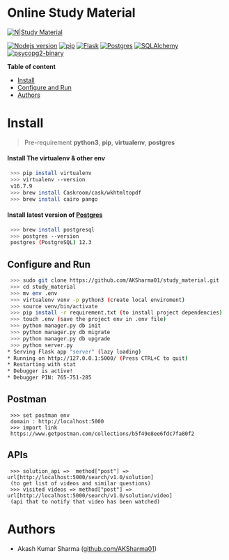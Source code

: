 # Online Study Material

[![N|Study Material](https://blog-digital.aakash.ac.in/wp-content/uploads/2018/10/online-education.png)](https://github.com/AKSharma01/study_material)

[![Nodejs version](https://img.shields.io/badge/python-3.7.6-blue.svg)](https://docs.python.org/3/) [![pip](https://img.shields.io/badge/pip-20.1-skyblue.svg)](https://pip.pypa.io/en/stable/) [![Flask](https://img.shields.io/badge/Flask-1.1.1-%23ff3300.svg)](https://flask.palletsprojects.com/en/1.1.x/) [![Postgres](https://img.shields.io/badge/postgres-12.3-green.svg)](https://www.postgresql.org/docs/12/index.html)  [![SQLAlchemy](https://img.shields.io/badge/SQLAlchemy-1.3.13-%23990099.svg)](https://docs.sqlalchemy.org/en/13/index.html)  [![psycopg2-binary](https://img.shields.io/badge/psycopg2--binary-4.17.1-green.svg)](https://pypi.org/project/psycopg2-binary/) 


__Table of content__
    
- [Install](#install)
- [Configure and Run](#configure-and-run)
- [Authors](#authors)


# Install
> Pre-requirement
**python3**, **pip**, **virtualenv**, **postgres**

#### Install The virtualenv & other env
```sh
 >>> pip install virtualenv
 >>> virtualenv --version
 v16.7.9
 >>> brew install Caskroom/cask/wkhtmltopdf
 >>> brew install cairo pango
```

#### Install latest version of [Postgres](http://www.postgresqltutorial.com/)
```sh
 >>> brew install postgresql
 >>> postgres --version
 postgres (PostgreSQL) 12.3
```

## Configure and Run
```sh
 >>> sudo git clone https://github.com/AKSharma01/study_material.git
 >>> cd study_material
 >>> mv env .env
 >>> virtualenv venv -p python3 (create local enviroment)
 >>> source venv/bin/activate
 >>> pip install -r requirement.txt (to install project dependencies)
 >>> touch .env (save the project env in .env file)
 >>> python manager.py db init
 >>> python manager.py db migrate
 >>> python manager.py db upgrade
 >>> python server.py
* Serving Flask app "server" (lazy loading)
* Running on http://127.0.0.1:5000/ (Press CTRL+C to quit)
* Restarting with stat
* Debugger is active!
* Debugger PIN: 765-751-285
```

## Postman
```
 >>> set postman env 
 domain : http://localhost:5000
 >>> import link 
 https://www.getpostman.com/collections/b5f49e8ee6fdc7fa80f2
```

## APIs
```
 >>> solution_api =>  method["post"] => url[http://localhost:5000/search/v1.0/solution]
 (to get list of videos and similar questions)
 >>> visited videos => method["post"] => url[http://localhost:5000/search/v1.0/solution/video]
 (api that to notify that video has been watched)
```

# Authors
- Akash Kumar Sharma ([github.com/AKSharma01](https://github.com/AKSharma01))
